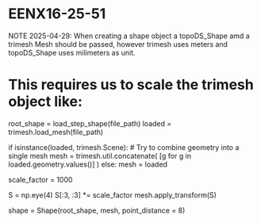 # EENX16-25-51

NOTE 2025-04-29:
When creating a shape object a topoDS_Shape amd a trimesh Mesh should be passed, however trimesh uses meters and topoDS_Shape uses milimeters as unit. 

# This requires us to scale the trimesh object like:

root_shape = load_step_shape(file_path)
loaded  = trimesh.load_mesh(file_path)

if isinstance(loaded, trimesh.Scene):
    # Try to combine geometry into a single mesh
    mesh = trimesh.util.concatenate(
        [g for g in loaded.geometry.values()]
    )
else:
    mesh = loaded

scale_factor = 1000

S = np.eye(4)
S[:3, :3] *= scale_factor
mesh.apply_transform(S)

shape = Shape(root_shape, mesh, point_distance = 8)
